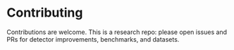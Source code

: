# Contributing

Contributions are welcome. This is a research repo: please open issues and PRs for detector improvements, benchmarks, and datasets.
